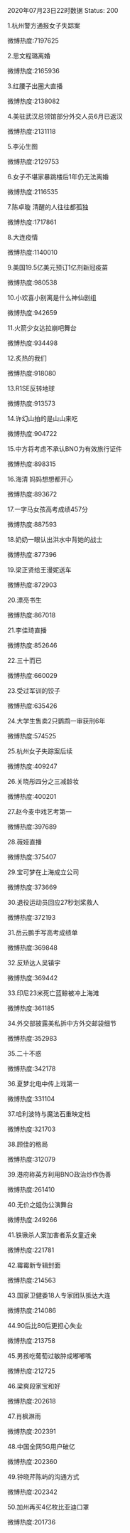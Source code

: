 2020年07月23日22时数据
Status: 200

1.杭州警方通报女子失踪案

微博热度:7197625

2.思文程璐离婚

微博热度:2165936

3.红腰子出圈大直播

微博热度:2138082

4.美驻武汉总领馆部分外交人员6月已返汉

微博热度:2131118

5.李沁生图

微博热度:2129753

6.女子不堪家暴跳楼后1年仍无法离婚

微博热度:2116535

7.陈卓璇 清醒的人往往都孤独

微博热度:1717861

8.大连疫情

微博热度:1140010

9.美国19.5亿美元预订1亿剂新冠疫苗

微博热度:980538

10.小欢喜小别离是什么神仙剧组

微博热度:942659

11.火箭少女达拉崩吧舞台

微博热度:934498

12.炙热的我们

微博热度:918080

13.R1SE反转地球

微博热度:913573

14.许幻山拍的是山山来吃

微博热度:904722

15.中方将考虑不承认BNO为有效旅行证件

微博热度:898315

16.海清 妈妈想想都开心

微博热度:893672

17.一字马女孩高考成绩457分

微博热度:887593

18.奶奶一眼认出洪水中背她的战士

微博热度:877396

19.梁正贤给王漫妮送车

微博热度:872903

20.漂亮书生

微博热度:867018

21.李佳琦直播

微博热度:852646

22.三十而已

微博热度:660029

23.受过军训的饺子

微博热度:635426

24.大学生售卖2只鹦鹉一审获刑6年

微博热度:574525

25.杭州女子失踪案后续

微博热度:409247

26.关晓彤四分之三减龄妆

微博热度:400201

27.赵今麦中戏艺考第一

微博热度:397689

28.薇娅直播

微博热度:375407

29.宝可梦在上海成立公司

微博热度:373669

30.退役运动员回应27秒划桨救人

微博热度:372193

31.岳云鹏手写高考成绩单

微博热度:369848

32.反矫达人吴镇宇

微博热度:369442

33.印尼23米死亡蓝鲸被冲上海滩

微博热度:361185

34.外交部披露美私拆中方外交邮袋细节

微博热度:352983

35.二十不惑

微博热度:342178

36.夏梦北电中传上戏第一

微博热度:331104

37.哈利波特与魔法石重映定档

微博热度:321703

38.顾佳的格局

微博热度:312079

39.港府称英方利用BNO政治炒作伪善

微博热度:261410

40.无价之姐伪公演舞台

微博热度:249266

41.铁锹杀人案加害者系女童近亲

微博热度:221781

42.霉霉新专辑封面

微博热度:214563

43.国家卫健委18人专家团队抵达大连

微博热度:214086

44.90后比80后更担心失业

微博热度:213758

45.男孩吃葡萄过敏肿成嘟嘟嘴

微博热度:212725

46.梁爽段家宝和好

微博热度:202618

47.肖枫淋雨

微博热度:202391

48.中国全网5G用户破亿

微博热度:202360

49.钟晓芹陈屿的沟通方式

微博热度:202342

50.加州再买4亿枚比亚迪口罩

微博热度:201736

